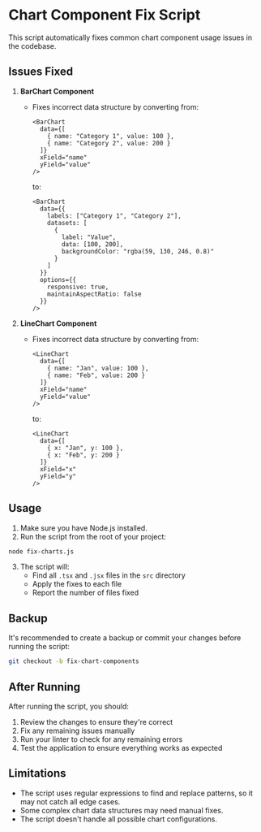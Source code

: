 # Chart Component Fix Script

This script automatically fixes common chart component usage issues in the codebase.

## Issues Fixed

1. **BarChart Component**
   - Fixes incorrect data structure by converting from:
     ```tsx
     <BarChart
       data={[
         { name: "Category 1", value: 100 },
         { name: "Category 2", value: 200 }
       ]}
       xField="name"
       yField="value"
     />
     ```
     to:
     ```tsx
     <BarChart
       data={{
         labels: ["Category 1", "Category 2"],
         datasets: [
           {
             label: "Value",
             data: [100, 200],
             backgroundColor: "rgba(59, 130, 246, 0.8)"
           }
         ]
       }}
       options={{
         responsive: true,
         maintainAspectRatio: false
       }}
     />
     ```

2. **LineChart Component**
   - Fixes incorrect data structure by converting from:
     ```tsx
     <LineChart
       data={[
         { name: "Jan", value: 100 },
         { name: "Feb", value: 200 }
       ]}
       xField="name"
       yField="value"
     />
     ```
     to:
     ```tsx
     <LineChart
       data={[
         { x: "Jan", y: 100 },
         { x: "Feb", y: 200 }
       ]}
       xField="x"
       yField="y"
     />
     ```

## Usage

1. Make sure you have Node.js installed.
2. Run the script from the root of your project:

```bash
node fix-charts.js
```

3. The script will:
   - Find all `.tsx` and `.jsx` files in the `src` directory
   - Apply the fixes to each file
   - Report the number of files fixed

## Backup

It's recommended to create a backup or commit your changes before running the script:

```bash
git checkout -b fix-chart-components
```

## After Running

After running the script, you should:

1. Review the changes to ensure they're correct
2. Fix any remaining issues manually
3. Run your linter to check for any remaining errors
4. Test the application to ensure everything works as expected

## Limitations

- The script uses regular expressions to find and replace patterns, so it may not catch all edge cases.
- Some complex chart data structures may need manual fixes.
- The script doesn't handle all possible chart configurations. 